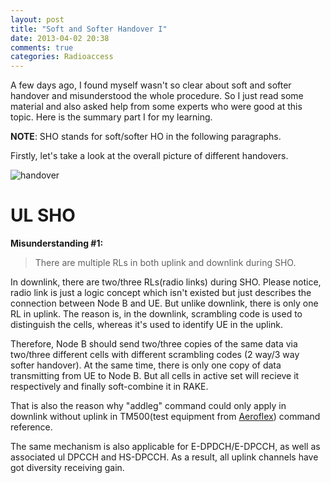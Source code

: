 ```yaml
---
layout: post
title: "Soft and Softer Handover I"
date: 2013-04-02 20:38
comments: true
categories: Radioaccess
---
```


A few days ago, I found myself wasn't so clear about soft and softer handover and misunderstood the whole procedure. So I just read some material and also asked help from some experts who were good at this topic. Here is the summary part I for my learning.

<!--more-->

**NOTE**: SHO stands for soft/softer HO in the following paragraphs.

Firstly, let's take a look at the overall picture of different handovers.

![handover](https://dl.dropboxusercontent.com/u/6459697/blogimage/20130402_handover.png)

# UL SHO

**Misunderstanding #1:**
> There are multiple RLs in both uplink and downlink during SHO.

In downlink, there are two/three RLs(radio links) during SHO. Please notice, radio link is just a logic concept which isn't existed but just describes the connection between Node B and UE. But unlike downlink, there is only one RL in uplink. The reason is, in the downlink, scrambling code is used to distinguish the cells, whereas it's used to identify UE in the uplink.

Therefore, Node B should send two/three copies of the same data via two/three different cells with different scrambling codes (2 way/3 way softer handover). At the same time, there is only one copy of data transmitting from UE to Node B. But all cells in active set will recieve it respectively and finally soft-combine it in RAKE.

That is also the reason why "addleg" command could only apply in downlink without uplink in TM500(test equipment from [Aeroflex](http://aeroflex.com/)) command reference.

The same mechanism is also applicable for E-DPDCH/E-DPCCH, as well as associated ul DPCCH and HS-DPCCH. As a result, all uplink channels have got diversity receiving gain.

